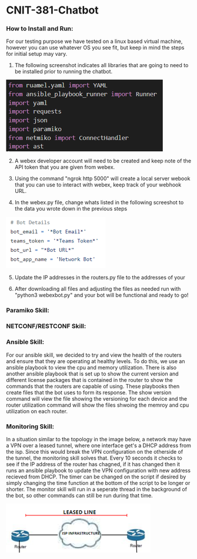 # CNIT-381-Chatbot

### How to Install and Run:

For our testing purpose we have tested on a linux based virtual machine, however you can use whatever OS you see fit, but keep in mind the steps for initial setup may vary.

1. The following screenshot indicates all libraries that are going to need to be installed prior to running the chatbot. 

![alt text](https://github.com/Remlin1/CNIT-381-Chatbot/blob/main/readme_IMG/Imports.PNG "Imports")

2. A webex developer account will need to be created and keep note of the API token that you are given from webex.

3. Using the command "ngrok http 5000" will create a local server webook that you can use to interact with webex, keep track of your webhook URL.

4. In the webex.py file, change whats listed in the following screeshot to the data you wrote down in the previous steps

![alt_text](https://github.com/Remlin1/CNIT-381-Chatbot/blob/main/readme_IMG/BotRequirements.PNG "Requirements")

5. Update the IP addresses in the routers.py file to the addresses of your 

6. After downloading all files and adjusting the files as needed run with "python3 webexbot.py" and your bot will be functional and ready to go!

### Paramiko Skill:

### NETCONF/RESTCONF Skill:

### Ansible Skill:
For our ansible skill, we decided to try and view the health of the routers and ensure that they are operating at healthy levels. To do this, we use an ansible playbook to view the cpu and memory utilization. There is also another ansible playbook that is set up to show the current version and different license packages that is contained in the router to show the commands that the routers are capable of using. These playbooks then create files that the bot uses to form its response. The show version command will view the file showing the versioning for each device and the router utilization command will show the files shwoing the memroy and cpu utilization on each router.

### Monitoring Skill:
In a situation similar to the topology in the image below, a network may have a VPN over a leased tunnel, where one interface get's a DHCP address from the isp. Since this would break the VPN configuration on the otherside of the tunnel, the monitoring skill solves that. Every 10 seconds it checks to see if the IP address of the router has chagned, if it has changed then it runs an ansible playbook to update the VPN configuration with new address recieved from DHCP. The timer can be changed on the script if desired by simply changing the time function at the bottom of the script to be longer or shorter. The monitor skill will run in a seperate thread in the background of the bot, so other commands can still be run during that time.

![alt_text](https://github.com/Remlin1/CNIT-381-Chatbot/blob/main/readme_IMG/RouterExample.PNG "Requirements")
